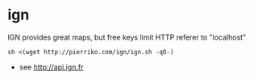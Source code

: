 ign
===

IGN provides great maps, but free keys limit HTTP referer to "localhost"

    sh <(wget http://pierriko.com/ign/ign.sh -qO-)

- see http://api.ign.fr
